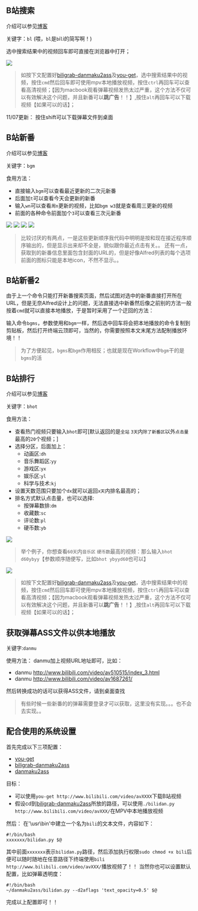 ## B站搜索
介绍可以参见[博客](http://www.kylen314.com/archives/6670)

关键字：`bl` (喂，`bl`是`b`i`l`i的简写啊！)

选中搜索结果中的视频回车即可直接在浏览器中打开；

<img src = "http://www.kylen314.com/wp-content/uploads/2014/08/QQ20140831-10.png" />


> 如按下文配置好[biligrab-danmaku2ass](https://github.com/m13253/biligrab-danmaku2ass)及[you-get](https://github.com/soimort/you-get)，选中搜索结果中的视频，按住`cmd`然后回车即可使用mpv本地播放视频，按住`ctrl`再回车可以查看高清视频；【因为macbook观看弹幕视频发热太过严重，这个方法不仅可以有效解决这个问题，并且新番可以**跳广告**！！】,按住`alt`再回车可以下载视频【如果可以的话】；

11/07更新：
按住shift可以下载弹幕文件到桌面


## B站新番
介绍可以参见[博客](http://www.kylen314.com/archives/6670)

关键字：`bgm`

食用方法：
* 直接输入`bgm`可以查看最近更新的二次元新番
* 后面加`t`可以查看今天会更新的新番
* 输入`wn`可以查看`周n`更新的视频，比如`bgm w3`就是查看周三更新的视频
* 前面的各种命令前面加个`3`可以查看三次元新番

<img src = "http://www.kylen314.com/wp-content/uploads/2014/08/QQ20140831-11.png" />
<img src = "http://www.kylen314.com/wp-content/uploads/2014/08/QQ20140831-13.png" />
<img src = "http://www.kylen314.com/wp-content/uploads/2014/08/QQ20140831-14.png" />
<img src = "http://www.kylen314.com/wp-content/uploads/2014/08/QQ20140831-15.png" />

> 比较讨厌的有两点，一是这些更新顺序我代码中明明是按和现在接近程序顺序输出的，但是显示出来却不全是，貌似跟你最近点击有关。。
>还有一点，获取到的新番信息里面包含封面的URL的，但是好像Alfred列表的每个选项前面的图标只能是本地icon，不然不显示。。
 
## B站新番2
由于上一个命令只能打开新番搜索页面，然后试图对选中的新番直接打开所在URL，但是无奈Alfred设计上的问题，无法直接选中新番然后像之前别的方法一般按着`cmd`就可以直接本地播放，于是暂时采用了一个迂回的方法：

输入命令`bgms`，参数使用和`bgm`一样，然后选中回车将会把本地播放的命令复制到剪贴板，然后打开终端云顶即可，当然的，你需要按照本文末尾方法配制播放环境！！

> 为了方便起见，`bgms`和`bgm`作用相反；也就是现在Workflow中`bgm`干的是`bgms`的活

## B站排行
介绍可以参见[博客](http://www.kylen314.com/archives/6670)

关键字：`bhot`

食用方法：
* 查看热门视频只要输入`bhot`即可[默认返回的是`全站`   `3天`内`除了新番区`以外`点击量`最高的`20`个视频；]
* 选择分区，后面加上：
	*  动画区:`dh`
	* 音乐舞蹈区:`yy`
	* 游戏区:`yx`
	* 娱乐区:`yl`
	* 科学与技术:`kj`
* 设置天数范围只要加个`dx`就可以返回`x天`内排名最高的；
* 排名方式默认点击量，也可以选择:
	* 按弹幕数排:`dm`
	* 收藏数:`sc`
	* 评论数:`pl`
	* 硬币数:`yb`

<img src = "http://www.kylen314.com/wp-content/uploads/2014/08/QQ20140831-16.png" />

> 举个例子，你想查看`60天`内`音乐区` `硬币数`最高的视频：那么输入`bhot d60ybyy`【参数顺序随便写，比如`bhot ybyyd60`也可以】


<img src = "http://www.kylen314.com/wp-content/uploads/2014/08/QQ20140831-17.png" />

> 如按下文配置好[biligrab-danmaku2ass](https://github.com/m13253/biligrab-danmaku2ass)及[you-get](https://github.com/soimort/you-get)，选中搜索结果中的视频，按住`cmd`然后回车即可使用mpv本地播放视频，按住`ctrl`再回车可以查看高清视频；【因为macbook观看弹幕视频发热太过严重，这个方法不仅可以有效解决这个问题，并且新番可以**跳广告**！！】,按住`alt`再回车可以下载视频【如果可以的话】；

## 获取弹幕ASS文件以供本地播放
关键字:`danmu`

使用方法：
danmu加上视频URL地址即可，比如：
* danmu http://www.bilibili.com/video/av510515/index_3.html
* danmu http://www.bilibili.com/video/av1687261/

然后转换成功的话可以获得ASS文件，请到桌面查找

> 有些时候一些新番的的弹幕需要登录才可以获取，这里没有实现。。。也不会去实现。。


## 配合使用的系统设置
首先完成以下三项配置：
* [you-get](https://github.com/soimort/you-get)
* [biligrab-danmaku2ass](https://github.com/m13253/biligrab-danmaku2ass)
* [danmaku2ass](https://github.com/m13253/danmaku2ass)

目标：
* 可以使用`you-get http://www.bilibili.com/video/avXXXX`下载B站视频
* 假设cd到[biligrab-danmaku2ass](https://github.com/m13253/biligrab-danmaku2ass)所放的路径，可以使用`./bilidan.py http://www.bilibili.com/video/avXXX/`在MPV中本地播放视频

然后：
在'\usr\bin'中建立一个名为`bili`的文本文件，内容如下：
```
#!/bin/bash
xxxxxxx/bilidan.py $@
```
其中前面`xxxxxxx`表示`bilidan.py`路径，然后添加执行权限`sudo chmod +x bili`后便可以随时随地在任意路径下终端使用`bili http://www.bilibili.com/video/avXXX/`播放视频了！！
当然你也可以设置默认配置，比如弹幕透明度：
```
#!/bin/bash
~/danmaku2ass/bilidan.py --d2aflags 'text_opacity=0.5' $@
```
完成以上配置即可！！
